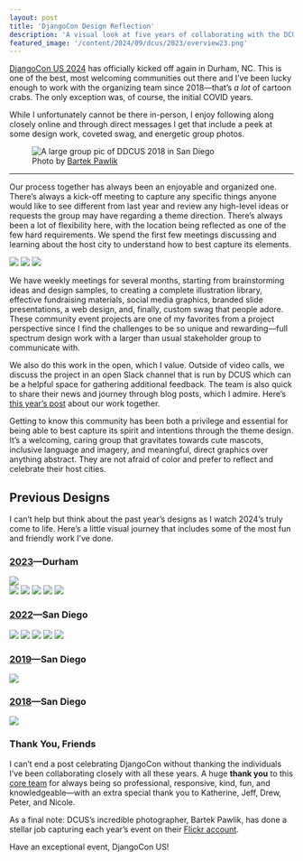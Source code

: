 ```yaml
---
layout: post
title: 'DjangoCon Design Reflection'
description: 'A visual look at five years of collaborating with the DCUS community on their friendly designs.'
featured_image: '/content/2024/09/dcus/2023/overview23.png'
---
```

[DjangoCon US 2024](https://2024.djangocon.us/) has officially kicked off again in Durham, NC. This is one of the best, most welcoming communities out there and I’ve been lucky enough to work with the organizing team since 2018—that’s *a lot* of cartoon crabs. The only exception was, of course, the initial COVID years.

While I unfortunately cannot be there in-person, I enjoy following along closely online and through direct messages I get that include a peek at some design work, coveted swag, and energetic group photos.

<figure>
  <img src="/content/2024/09/dcus/group.jpg" alt="A large group pic of DDCUS 2018 in San Diego">
  <figcaption>Photo by <a href="https://www.flickr.com/photos/djangocon/albums/72157702995974445/">Bartek Pawlik</a></figcaption>
</figure>

<hr />

Our process together has always been an enjoyable and organized one. There’s always a kick-off meeting to capture any specific things anyone would like to see different from last year and review any high-level ideas or requests the group may have regarding a theme direction. There’s always been a lot of flexibility here, with the location being reflected as one of the few hard requirements. We spend the first few meetings discussing and learning about the host city to understand how to best capture its elements. 

<img src="/content/2024/09/dcus/2024/intro1.jpg">

<img src="/content/2024/09/dcus/2024/intros2.png">

<img src="/content/2024/09/dcus/2024/intros3.png">

We have weekly meetings for several months, starting from brainstorming ideas and design samples, to creating a complete illustration library, effective fundraising materials, social media graphics, branded slide presentations, a web design, and, finally, custom swag that people adore. These community event projects are one of my favorites from a project perspective since I find the challenges to be so unique and rewarding—full spectrum design work with a larger than usual stakeholder group to communicate with. 

We also do this work in the open, which I value. Outside of video calls, we discuss the project in an open Slack channel that is run by DCUS which can be a helpful space for gathering additional feedback. The team is also quick to share their news and journey through blog posts, which I admire. Here’s [this year’s post](https://2024.djangocon.us/news/our-new-djangocon-website/) about our work together.  

Getting to know this community has been both a privilege and essential for being able to best capture its spirit and intentions through the theme design. It’s a welcoming, caring group that gravitates towards cute mascots, inclusive language and imagery, and meaningful, direct graphics over anything abstract. They are not afraid of color and prefer to reflect and celebrate their host cities. 

## Previous Designs

I can’t help but think about the past year’s designs as I watch 2024’s truly come to life. Here’s a little visual journey that includes some of the most fun and friendly work I’ve done.

### [2023](https://2023.djangocon.us/)—Durham

<img src="/content/2024/09/dcus/2023/overview23.png">

<div class="gallery" data-columns="2">
  <img src="/content/2024/09/dcus/2023/illo23.png">
  <img src="/content/2024/09/dcus/2023/swag23.jpeg">
  <img src="/content/2024/09/dcus/2023/details23.png">
  <img src="/content/2024/09/dcus/2023/banners23.jpeg">
  <img src="/content/2024/09/dcus/2023/zoom23.jpeg">
</div>

### [2022](https://2022.djangocon.us/)—San Diego

<div class="gallery" data-columns="2">
  <img src="/content/2024/09/dcus/2022/site22.jpeg">
  <img src="/content/2024/09/dcus/2022/doc22.jpeg">
  <img src="/content/2024/09/dcus/2022/shirt22.png">
  <img src="/content/2024/09/dcus/2022/banners22.jpeg">
  <img src="/content/2024/09/dcus/2022/slide22.png">
</div>

### [2019](https://2019.djangocon.us/)—San Diego

<img src="/content/2024/09/dcus/2019/2019.png">

### [2018](https://2018.djangocon.us/)—San Diego
<img src="/content/2024/09/dcus/2018/2018.png">

### Thank You, Friends 

I can’t end a post celebrating DjangoCon without thanking the individuals I’ve been collaborating closely with all these years. A huge **thank you** to this [core team](https://2024.djangocon.us/organizers/) for always being so professional, responsive, kind, fun, and knowledgeable—with an extra special thank you to Katherine, Jeff, Drew, Peter, and Nicole.   

As a final note: DCUS’s incredible photographer, Bartek Pawlik, has done a stellar job capturing each year’s event on their [Flickr account](https://www.flickr.com/photos/djangocon/albums/).

Have an exceptional event, DjangoCon US! 